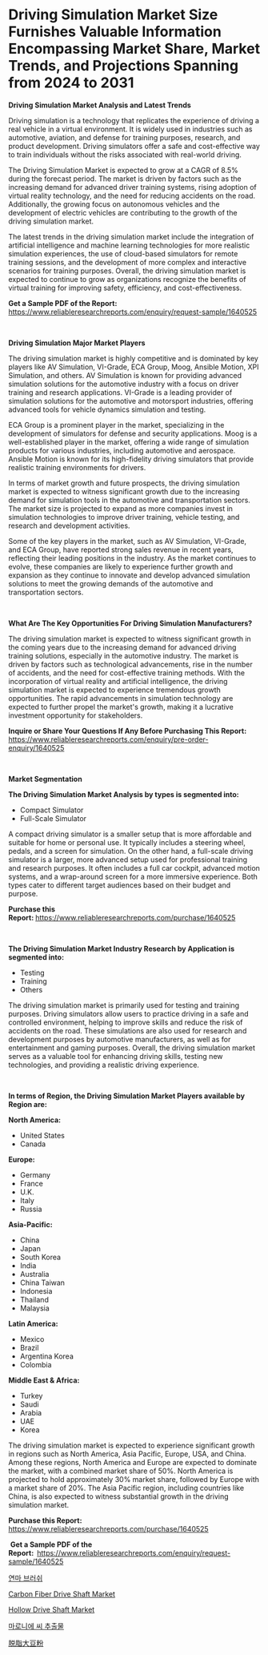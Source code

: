 <p><h1>Driving Simulation Market Size Furnishes Valuable Information Encompassing Market Share, Market Trends, and Projections Spanning from 2024 to 2031</h1></p><p><strong>Driving Simulation Market Analysis and Latest Trends</strong></p>
<p><p>Driving simulation is a technology that replicates the experience of driving a real vehicle in a virtual environment. It is widely used in industries such as automotive, aviation, and defense for training purposes, research, and product development. Driving simulators offer a safe and cost-effective way to train individuals without the risks associated with real-world driving.</p><p>The Driving Simulation Market is expected to grow at a CAGR of 8.5% during the forecast period. The market is driven by factors such as the increasing demand for advanced driver training systems, rising adoption of virtual reality technology, and the need for reducing accidents on the road. Additionally, the growing focus on autonomous vehicles and the development of electric vehicles are contributing to the growth of the driving simulation market.</p><p>The latest trends in the driving simulation market include the integration of artificial intelligence and machine learning technologies for more realistic simulation experiences, the use of cloud-based simulators for remote training sessions, and the development of more complex and interactive scenarios for training purposes. Overall, the driving simulation market is expected to continue to grow as organizations recognize the benefits of virtual training for improving safety, efficiency, and cost-effectiveness.</p></p>
<p><strong>Get a Sample PDF of the Report:&nbsp;</strong> <a href="https://www.reliableresearchreports.com/enquiry/request-sample/1640525">https://www.reliableresearchreports.com/enquiry/request-sample/1640525</a></p>
<p>&nbsp;</p>
<p><strong>Driving Simulation Major Market Players</strong></p>
<p><p>The driving simulation market is highly competitive and is dominated by key players like AV Simulation, VI-Grade, ECA Group, Moog, Ansible Motion, XPI Simulation, and others. AV Simulation is known for providing advanced simulation solutions for the automotive industry with a focus on driver training and research applications. VI-Grade is a leading provider of simulation solutions for the automotive and motorsport industries, offering advanced tools for vehicle dynamics simulation and testing.</p><p>ECA Group is a prominent player in the market, specializing in the development of simulators for defense and security applications. Moog is a well-established player in the market, offering a wide range of simulation products for various industries, including automotive and aerospace. Ansible Motion is known for its high-fidelity driving simulators that provide realistic training environments for drivers.</p><p>In terms of market growth and future prospects, the driving simulation market is expected to witness significant growth due to the increasing demand for simulation tools in the automotive and transportation sectors. The market size is projected to expand as more companies invest in simulation technologies to improve driver training, vehicle testing, and research and development activities.</p><p>Some of the key players in the market, such as AV Simulation, VI-Grade, and ECA Group, have reported strong sales revenue in recent years, reflecting their leading positions in the industry. As the market continues to evolve, these companies are likely to experience further growth and expansion as they continue to innovate and develop advanced simulation solutions to meet the growing demands of the automotive and transportation sectors.</p></p>
<p>&nbsp;</p>
<p><strong>What Are The Key Opportunities For Driving Simulation Manufacturers?</strong></p>
<p><p>The driving simulation market is expected to witness significant growth in the coming years due to the increasing demand for advanced driving training solutions, especially in the automotive industry. The market is driven by factors such as technological advancements, rise in the number of accidents, and the need for cost-effective training methods. With the incorporation of virtual reality and artificial intelligence, the driving simulation market is expected to experience tremendous growth opportunities. The rapid advancements in simulation technology are expected to further propel the market's growth, making it a lucrative investment opportunity for stakeholders.</p></p>
<p><strong>Inquire or Share Your Questions If Any Before Purchasing This Report:</strong> <a href="https://www.reliableresearchreports.com/enquiry/pre-order-enquiry/1640525">https://www.reliableresearchreports.com/enquiry/pre-order-enquiry/1640525</a></p>
<p>&nbsp;</p>
<p><strong>Market Segmentation</strong></p>
<p><strong>The Driving Simulation Market Analysis by types is segmented into:</strong></p>
<p><ul><li>Compact Simulator</li><li>Full-Scale Simulator</li></ul></p>
<p><p>A compact driving simulator is a smaller setup that is more affordable and suitable for home or personal use. It typically includes a steering wheel, pedals, and a screen for simulation. On the other hand, a full-scale driving simulator is a larger, more advanced setup used for professional training and research purposes. It often includes a full car cockpit, advanced motion systems, and a wrap-around screen for a more immersive experience. Both types cater to different target audiences based on their budget and purpose.</p></p>
<p><strong>Purchase this Report:&nbsp;</strong><a href="https://www.reliableresearchreports.com/purchase/1640525">https://www.reliableresearchreports.com/purchase/1640525</a></p>
<p>&nbsp;</p>
<p><strong>The Driving Simulation Market Industry Research by Application is segmented into:</strong></p>
<p><ul><li>Testing</li><li>Training</li><li>Others</li></ul></p>
<p><p>The driving simulation market is primarily used for testing and training purposes. Driving simulators allow users to practice driving in a safe and controlled environment, helping to improve skills and reduce the risk of accidents on the road. These simulations are also used for research and development purposes by automotive manufacturers, as well as for entertainment and gaming purposes. Overall, the driving simulation market serves as a valuable tool for enhancing driving skills, testing new technologies, and providing a realistic driving experience.</p></p>
<p>&nbsp;</p>
<p><strong>In terms of Region, the Driving Simulation Market Players available by Region are:</strong></p>
<p>
    <p> <strong> North America: </strong>
        <ul>
            <li>United States</li>
            <li>Canada</li>
        </ul>
        </p> 
    <p> <strong> Europe: </strong>
        <ul>
            <li>Germany</li>
            <li>France</li>
            <li>U.K.</li>
            <li>Italy</li>
            <li>Russia</li>
        </ul>
        </p> 
    <p> <strong> Asia-Pacific: </strong>
        <ul>
            <li>China</li>
            <li>Japan</li>
            <li>South Korea</li>
            <li>India</li>
            <li>Australia</li>
            <li>China Taiwan</li>
            <li>Indonesia</li>
            <li>Thailand</li>
            <li>Malaysia</li>
        </ul>
        </p> 
    <p> <strong> Latin America: </strong>
        <ul>
            <li>Mexico</li>
            <li>Brazil</li>
            <li>Argentina Korea</li>
            <li>Colombia</li>
        </ul>
        </p> 
    <p> <strong> Middle East & Africa: </strong>
        <ul>
            <li>Turkey</li>
            <li>Saudi</li>
            <li>Arabia</li>
            <li>UAE</li>
            <li>Korea</li>
        </ul>
    </p>
    </p>
<p><p>The driving simulation market is expected to experience significant growth in regions such as North America, Asia Pacific, Europe, USA, and China. Among these regions, North America and Europe are expected to dominate the market, with a combined market share of 50%. North America is projected to hold approximately 30% market share, followed by Europe with a market share of 20%. The Asia Pacific region, including countries like China, is also expected to witness substantial growth in the driving simulation market.</p></p>
<p><strong>Purchase this Report: </strong><a href="https://www.reliableresearchreports.com/purchase/1640525">https://www.reliableresearchreports.com/purchase/1640525</a></p>
<p>&nbsp;<strong>Get a Sample PDF of the Report:&nbsp;&nbsp;</strong><a href="https://www.reliableresearchreports.com/enquiry/request-sample/1640525">https://www.reliableresearchreports.com/enquiry/request-sample/1640525</a></p>
<p><strong></strong></p>
<p><p><a href="https://medium.com/@louisa_aug08/%EC%97%B0%EB%A7%90%EA%B9%8C%EC%A7%80-%EC%98%88%EC%83%81%EB%90%9C-%EC%97%B0%EB%A7%90%EA%B9%8C%EC%A7%80%EC%9D%98-%EC%97%B0%EB%A7%90%EA%B3%BC-%EC%8B%9C%EC%9E%A5-%EB%B6%84%EC%84%9D%EC%9D%84-%EC%98%88%EC%83%81%ED%95%B4%EB%B3%B4%EA%B2%A0%EC%8A%B5%EB%8B%88%EB%8B%A4-bcd60da7c2af">연마 브러쉬</a></p><p><a href="https://github.com/angelajermaine/Market-Research-Report-List-2/blob/main/carbon-fiber-drive-shaft-market.md">Carbon Fiber Drive Shaft Market</a></p><p><a href="https://github.com/provorikovar/Market-Research-Report-List-3/blob/main/hollow-drive-shaft-market.md">Hollow Drive Shaft Market</a></p><p><a href="https://medium.com/@louisa_aug08/%EB%A7%90%EA%B0%88%EB%82%98%EB%AC%B4-%EC%94%A8%EC%95%97-%EC%B6%94%EC%B6%9C%EB%AC%BC-%EC%8B%9C%EC%9E%A5-%EB%B3%B4%EA%B3%A0%EC%84%9C%EB%8A%94-%EC%9D%B4-%EC%8B%9C%EC%9E%A5%EC%9D%98-%EC%B5%9C%EC%8B%A0-%EB%8F%99%ED%96%A5%EA%B3%BC-%EC%84%B1%EC%9E%A5-%EA%B8%B0%ED%9A%8C%EB%A5%BC-%EB%B3%B4%EC%97%AC%EC%A4%8D%EB%8B%88%EB%8B%A4-ffd1bd2bbfc2">마로니에 씨 추출물</a></p><p><a href="https://medium.com/@jaynedurgan2023/%E3%83%87%E3%83%95%E3%82%A1%E3%83%83%E3%83%88%E5%A4%A7%E8%B1%86%E7%B2%89%E5%B8%82%E5%A0%B4%E3%83%AC%E3%83%9D%E3%83%BC%E3%83%88%E3%81%AF-%E3%81%93%E3%81%AE%E5%B8%82%E5%A0%B4%E3%81%AE%E6%9C%80%E6%96%B0%E3%81%AE%E3%83%88%E3%83%AC%E3%83%B3%E3%83%89%E3%81%A8%E6%88%90%E9%95%B7%E6%A9%9F%E4%BC%9A%E3%82%92%E6%98%8E%E3%82%89%E3%81%8B%E3%81%AB%E3%81%97%E3%81%A6%E3%81%84%E3%81%BE%E3%81%99-6c2bb5f7cdc1">脱脂大豆粉</a></p></p>